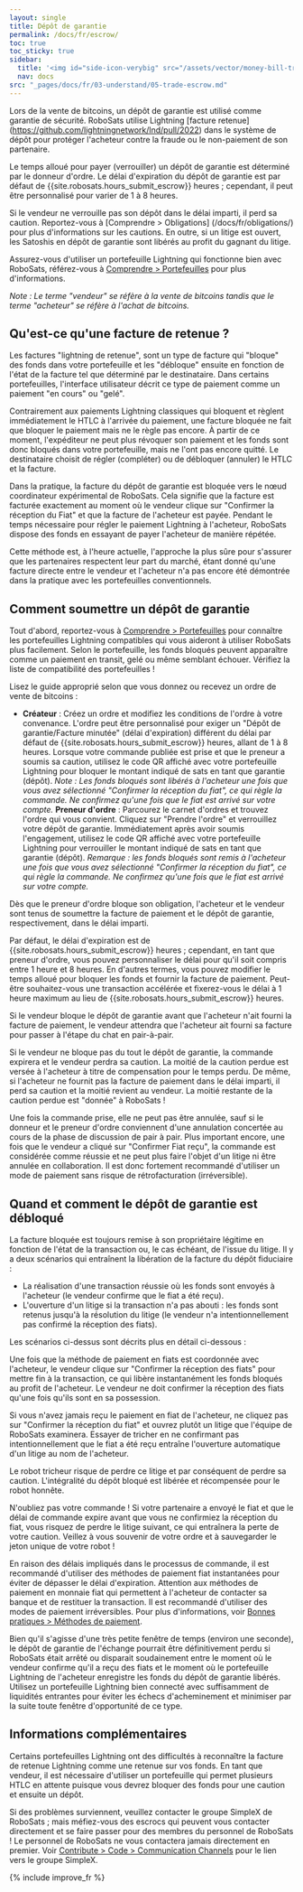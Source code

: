 ```yaml
---
layout: single
title: Dépôt de garantie
permalink: /docs/fr/escrow/
toc: true
toc_sticky: true
sidebar:
  title: '<img id="side-icon-verybig" src="/assets/vector/money-bill-transfer.svg"/>Dépôt de garantie'
  nav: docs
src: "_pages/docs/fr/03-understand/05-trade-escrow.md"
---
```


Lors de la vente de bitcoins, un dépôt de garantie est utilisé comme garantie de sécurité. RoboSats utilise Lightning [facture retenue] (https://github.com/lightningnetwork/lnd/pull/2022) dans le système de dépôt pour protéger l'acheteur contre la fraude ou le non-paiement de son partenaire.

Le temps alloué pour payer (verrouiller) un dépôt de garantie est déterminé par le donneur d'ordre. Le délai d'expiration du dépôt de garantie est par défaut de {{site.robosats.hours_submit_escrow}} heures ; cependant, il peut être personnalisé pour varier de 1 à 8 heures.

Si le vendeur ne verrouille pas son dépôt dans le délai imparti, il perd sa caution. Reportez-vous à [Comprendre > Obligations] (/docs/fr/obligations/) pour plus d'informations sur les cautions. En outre, si un litige est ouvert, les Satoshis en dépôt de garantie sont libérés au profit du gagnant du litige.

Assurez-vous d'utiliser un portefeuille Lightning qui fonctionne bien avec RoboSats, référez-vous à [Comprendre > Portefeuilles](/docs/fr/wallets/) pour plus d'informations.

*Note : Le terme "vendeur" se réfère à la vente de bitcoins tandis que le terme "acheteur" se réfère à l'achat de bitcoins.*

## **Qu'est-ce qu'une facture de retenue ?**

Les factures "lightning de retenue", sont un type de facture qui "bloque" des fonds dans votre portefeuille et les "débloque" ensuite en fonction de l'état de la facture tel que déterminé par le destinataire. Dans certains portefeuilles, l'interface utilisateur décrit ce type de paiement comme un paiement "en cours" ou "gelé".

Contrairement aux paiements Lightning classiques qui bloquent et règlent immédiatement le HTLC à l'arrivée du paiement, une facture bloquée ne fait que bloquer le paiement mais ne le règle pas encore. À partir de ce moment, l'expéditeur ne peut plus révoquer son paiement et les fonds sont donc bloqués dans votre portefeuille, mais ne l'ont pas encore quitté. Le destinataire choisit de régler (compléter) ou de débloquer (annuler) le HTLC et la facture.

Dans la pratique, la facture du dépôt de garantie est bloquée vers le nœud coordinateur expérimental de RoboSats. Cela signifie que la facture est facturée exactement au moment où le vendeur clique sur "Confirmer la réception du Fiat" et que la facture de l'acheteur est payée. Pendant le temps nécessaire pour régler le paiement Lightning à l'acheteur, RoboSats dispose des fonds en essayant de payer l'acheteur de manière répétée.

Cette méthode est, à l'heure actuelle, l'approche la plus sûre pour s'assurer que les partenaires respectent leur part du marché, étant donné qu'une facture directe entre le vendeur et l'acheteur n'a pas encore été démontrée dans la pratique avec les portefeuilles conventionnels.

## **Comment soumettre un dépôt de garantie**

Tout d'abord, reportez-vous à [Comprendre > Portefeuilles](/docs/fr/wallets/) pour connaître les portefeuilles Lightning compatibles qui vous aideront à utiliser RoboSats plus facilement. Selon le portefeuille, les fonds bloqués peuvent apparaître comme un paiement en transit, gelé ou même semblant échouer. Vérifiez la liste de compatibilité des portefeuilles !

Lisez le guide approprié selon que vous donnez ou recevez un ordre de vente de bitcoins :
* **Créateur** : Créez un ordre et modifiez les conditions de l'ordre à votre convenance. L'ordre peut être personnalisé pour exiger un "Dépôt de garantie/Facture minutée" (délai d'expiration) différent du délai par défaut de {{site.robosats.hours_submit_escrow}} heures, allant de 1 à 8 heures. Lorsque votre commande publiée est prise et que le preneur a soumis sa caution, utilisez le code QR affiché avec votre portefeuille Lightning pour bloquer le montant indiqué de sats en tant que garantie (dépôt). *Note : Les fonds bloqués sont libérés à l'acheteur une fois que vous avez sélectionné "Confirmer la réception du fiat", ce qui règle la commande. Ne confirmez qu'une fois que le fiat est arrivé sur votre compte.*
**Preneur d'ordre** : Parcourez le carnet d'ordres et trouvez l'ordre qui vous convient. Cliquez sur "Prendre l'ordre" et verrouillez votre dépôt de garantie. Immédiatement après avoir soumis l'engagement, utilisez le code QR affiché avec votre portefeuille Lightning pour verrouiller le montant indiqué de sats en tant que garantie (dépôt). *Remarque : les fonds bloqués sont remis à l'acheteur une fois que vous avez sélectionné "Confirmer la réception du fiat", ce qui règle la commande. Ne confirmez qu'une fois que le fiat est arrivé sur votre compte.*

Dès que le preneur d'ordre bloque son obligation, l'acheteur et le vendeur sont tenus de soumettre la facture de paiement et le dépôt de garantie, respectivement, dans le délai imparti.

Par défaut, le délai d'expiration est de {{site.robosats.hours_submit_escrow}} heures ; cependant, en tant que preneur d'ordre, vous pouvez personnaliser le délai pour qu'il soit compris entre 1 heure et 8 heures. En d'autres termes, vous pouvez modifier le temps alloué pour bloquer les fonds et fournir la facture de paiement. Peut-être souhaitez-vous une transaction accélérée et fixerez-vous le délai à 1 heure maximum au lieu de {{site.robosats.hours_submit_escrow}} heures.

Si le vendeur bloque le dépôt de garantie avant que l'acheteur n'ait fourni la facture de paiement, le vendeur attendra que l'acheteur ait fourni sa facture pour passer à l'étape du chat en pair-à-pair.

Si le vendeur ne bloque pas du tout le dépôt de garantie, la commande expirera et le vendeur perdra sa caution. La moitié de la caution perdue est versée à l'acheteur à titre de compensation pour le temps perdu. De même, si l'acheteur ne fournit pas la facture de paiement dans le délai imparti, il perd sa caution et la moitié revient au vendeur. La moitié restante de la caution perdue est "donnée" à RoboSats !

Une fois la commande prise, elle ne peut pas être annulée, sauf si le donneur et le preneur d'ordre conviennent d'une annulation concertée au cours de la phase de discussion de pair à pair. Plus important encore, une fois que le vendeur a cliqué sur "Confirmer Fiat reçu", la commande est considérée comme réussie et ne peut plus faire l'objet d'un litige ni être annulée en collaboration. Il est donc fortement recommandé d'utiliser un mode de paiement sans risque de rétrofacturation (irréversible).

## **Quand et comment le dépôt de garantie est débloqué**

La facture bloquée est toujours remise à son propriétaire légitime en fonction de l'état de la transaction ou, le cas échéant, de l'issue du litige. Il y a deux scénarios qui entraînent la libération de la facture du dépôt fiduciaire :
* La réalisation d'une transaction réussie où les fonds sont envoyés à l'acheteur (le vendeur confirme que le fiat a été reçu).
* L'ouverture d'un litige si la transaction n'a pas abouti : les fonds sont retenus jusqu'à la résolution du litige (le vendeur n'a intentionnellement pas confirmé la réception des fiats).

Les scénarios ci-dessus sont décrits plus en détail ci-dessous :

Une fois que la méthode de paiement en fiats est coordonnée avec l'acheteur, le vendeur clique sur "Confirmer la réception des fiats" pour mettre fin à la transaction, ce qui libère instantanément les fonds bloqués au profit de l'acheteur. Le vendeur ne doit confirmer la réception des fiats qu'une fois qu'ils sont en sa possession.

Si vous n'avez jamais reçu le paiement en fiat de l'acheteur, ne cliquez pas sur "Confirmer la réception du fiat" et ouvrez plutôt un litige que l'équipe de RoboSats examinera. Essayer de tricher en ne confirmant pas intentionnellement que le fiat a été reçu entraîne l'ouverture automatique d'un litige au nom de l'acheteur.

Le robot tricheur risque de perdre ce litige et par conséquent de perdre sa caution. L'intégralité du dépôt bloqué est libérée et récompensée pour le robot honnête.

N'oubliez pas votre commande ! Si votre partenaire a envoyé le fiat et que le délai de commande expire avant que vous ne confirmiez la réception du fiat, vous risquez de perdre le litige suivant, ce qui entraînera la perte de votre caution. Veillez à vous souvenir de votre ordre et à sauvegarder le jeton unique de votre robot !

En raison des délais impliqués dans le processus de commande, il est recommandé d'utiliser des méthodes de paiement fiat instantanées pour éviter de dépasser le délai d'expiration. Attention aux méthodes de paiement en monnaie fiat qui permettent à l'acheteur de contacter sa banque et de restituer la transaction. Il est recommandé d'utiliser des modes de paiement irréversibles. Pour plus d'informations, voir [Bonnes pratiques > Méthodes de paiement](/docs/fr/payment-methods/).

Bien qu'il s'agisse d'une très petite fenêtre de temps (environ une seconde), le dépôt de garantie de l'échange pourrait être définitivement perdu si RoboSats était arrêté ou disparait soudainement entre le moment où le vendeur confirme qu'il a reçu des fiats et le moment où le portefeuille Lightning de l'acheteur enregistre les fonds du dépôt de garantie libérés. Utilisez un portefeuille Lightning bien connecté avec suffisamment de liquidités entrantes pour éviter les échecs d'acheminement et minimiser par la suite toute fenêtre d'opportunité de ce type.

## **Informations complémentaires**

Certains portefeuilles Lightning ont des difficultés à reconnaître la facture de retenue Lightning comme une retenue sur vos fonds. En tant que vendeur, il est nécessaire d'utiliser un portefeuille qui permet plusieurs HTLC en attente puisque vous devrez bloquer des fonds pour une caution et ensuite un dépôt.

Si des problèmes surviennent, veuillez contacter le groupe SimpleX de RoboSats ; mais méfiez-vous des escrocs qui peuvent vous contacter directement et se faire passer pour des membres du personnel de RoboSats ! Le personnel de RoboSats ne vous contactera jamais directement en premier. Voir [Contribute > Code > Communication Channels](/contribute/code/#communication-channels) pour le lien vers le groupe SimpleX.

{% include improve_fr %}
